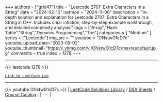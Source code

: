 
+++
authors = ["grid47"]
title = "Leetcode 2707: Extra Characters in a String"
date = "2024-02-10"
lastmod = "2024-11-06"
description = "In-depth solution and explanation for Leetcode 2707: Extra Characters in a String in C++. Includes clear intuition, step-by-step example walkthrough, and detailed complexity analysis."
tags = ["Array","Hash Table","String","Dynamic Programming","Trie"]
categories = [
    "Medium"
]
series = ["Leetcode"]
img_src = ""
youtube = "ONstwO1cD7c"
youtube_upload_date="2023-09-02"
youtube_thumbnail="https://i.ytimg.com/vi/ONstwO1cD7c/maxresdefault.jpg"
comments = true
index = 1278
+++



---
{{< leetcode 1278 >}}

[`Link to LeetCode Lab`](https://leetcode.com/problems/extra-characters-in-a-string/description/)

---
{{< youtube ONstwO1cD7c >}}
| [LeetCode Solutions Library](https://grid47.xyz/leetcode/) / [DSA Sheets](https://grid47.xyz/sheets/) / [Course Catalog](https://grid47.xyz/courses/) |
| --- |

